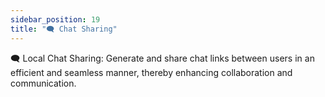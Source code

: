 ```yaml
---
sidebar_position: 19
title: "🗨️ Chat Sharing"
---
```



🗨️ Local Chat Sharing: Generate and share chat links between users in an efficient and seamless manner, thereby enhancing collaboration and communication.
